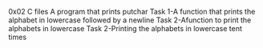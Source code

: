 0x02 C files
A program that prints putchar
Task 1-A function that prints the alphabet in lowercase followed by a newline
Task 2-Afunction to print the alphabets in lowercase
Task 2-Printing the alphabets in lowercase tent times
